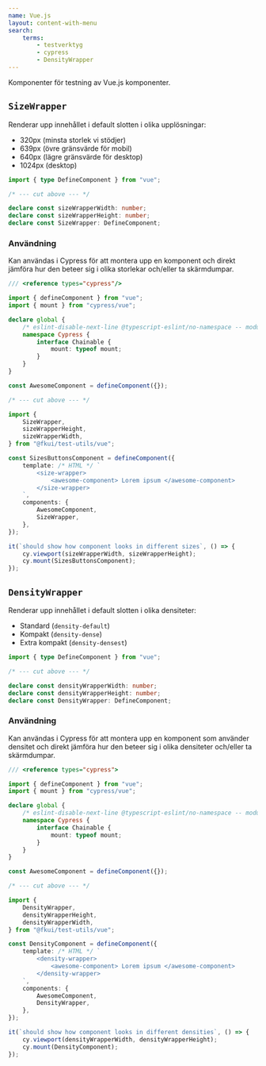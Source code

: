 ```yaml
---
name: Vue.js
layout: content-with-menu
search:
    terms:
        - testverktyg
        - cypress
        - DensityWrapper
---
```


Komponenter för testning av Vue.js komponenter.

## `SizeWrapper`

Renderar upp innehållet i default slotten i olika upplösningar:

- 320px (minsta storlek vi stödjer)
- 639px (övre gränsvärde för mobil)
- 640px (lägre gränsvärde för desktop)
- 1024px (desktop)

```ts
import { type DefineComponent } from "vue";

/* --- cut above --- */

declare const sizeWrapperWidth: number;
declare const sizeWrapperHeight: number;
declare const SizeWrapper: DefineComponent;
```

### Användning

Kan användas i Cypress för att montera upp en komponent och direkt jämföra hur den beteer sig i olika storlekar och/eller ta skärmdumpar.

```ts
/// <reference types="cypress"/>

import { defineComponent } from "vue";
import { mount } from "cypress/vue";

declare global {
    /* eslint-disable-next-line @typescript-eslint/no-namespace -- module augmentation */
    namespace Cypress {
        interface Chainable {
            mount: typeof mount;
        }
    }
}

const AwesomeComponent = defineComponent({});

/* --- cut above --- */

import {
    SizeWrapper,
    sizeWrapperHeight,
    sizeWrapperWidth,
} from "@fkui/test-utils/vue";

const SizesButtonsComponent = defineComponent({
    template: /* HTML */ `
        <size-wrapper>
            <awesome-component> Lorem ipsum </awesome-component>
        </size-wrapper>
    `,
    components: {
        AwesomeComponent,
        SizeWrapper,
    },
});

it(`should show how component looks in different sizes`, () => {
    cy.viewport(sizeWrapperWidth, sizeWrapperHeight);
    cy.mount(SizesButtonsComponent);
});
```

## `DensityWrapper`

Renderar upp innehållet i default slotten i olika densiteter:

- Standard (`density-default`)
- Kompakt (`density-dense`)
- Extra kompakt (`density-densest`)

```ts
import { type DefineComponent } from "vue";

/* --- cut above --- */

declare const densityWrapperWidth: number;
declare const densityWrapperHeight: number;
declare const DensityWrapper: DefineComponent;
```

### Användning

Kan användas i Cypress för att montera upp en komponent som använder densitet och direkt jämföra hur den beteer sig i olika densiteter och/eller ta skärmdumpar.

```ts
/// <reference types="cypress">

import { defineComponent } from "vue";
import { mount } from "cypress/vue";

declare global {
    /* eslint-disable-next-line @typescript-eslint/no-namespace -- module augmentation */
    namespace Cypress {
        interface Chainable {
            mount: typeof mount;
        }
    }
}

const AwesomeComponent = defineComponent({});

/* --- cut above --- */

import {
    DensityWrapper,
    densityWrapperHeight,
    densityWrapperWidth,
} from "@fkui/test-utils/vue";

const DensityComponent = defineComponent({
    template: /* HTML */ `
        <density-wrapper>
            <awesome-component> Lorem ipsum </awesome-component>
        </density-wrapper>
    `,
    components: {
        AwesomeComponent,
        DensityWrapper,
    },
});

it(`should show how component looks in different densities`, () => {
    cy.viewport(densityWrapperWidth, densityWrapperHeight);
    cy.mount(DensityComponent);
});
```
